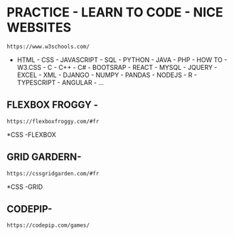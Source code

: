 # PRACTICE - LEARN TO CODE - NICE WEBSITES
```
https://www.w3schools.com/
````
* HTML - CSS - JAVASCRIPT - SQL - PYTHON - JAVA - PHP - HOW TO - W3.CSS - C - C++ - C# - BOOTSRAP - REACT - MYSQL - JQUERY - EXCEL - XML - DJANGO - NUMPY - PANDAS - NODEJS - R - TYPESCRIPT - ANGULAR - ...


## FLEXBOX FROGGY - 
```
https://flexboxfroggy.com/#fr
```
*CSS -FLEXBOX

## GRID GARDERN- 
```
https://cssgridgarden.com/#fr
```
*CSS -GRID

## CODEPIP- 
```
https://codepip.com/games/
```

